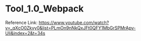 # Tool_1.0_Webpack
Reference Link: https://www.youtube.com/watch?v=_qXcO0Zkvy0&list=PLmOn9nNkQxJFt0QFY1MbGrSPMrApv-Uli&index=2&t=34s
